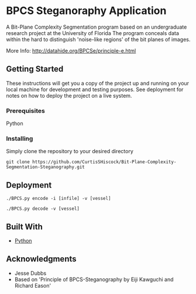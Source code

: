 # BPCS Steganoraphy Application

A Bit-Plane Complexity Segmentation program based on an undergraduate research project at the University of Florida
The program conceals data within the hard to distinguish 'noise-like regions' of the bit planes of images.

More Info: http://datahide.org/BPCSe/principle-e.html
## Getting Started

These instructions will get you a copy of the project up and running on your local machine for development and testing purposes. See deployment for notes on how to deploy the project on a live system.

### Prerequisites

Python

### Installing

Simply clone the repository to your desired directory 

```
git clone https://github.com/CurtisSHiscock/Bit-Plane-Complexity-Segmentation-Steganography.git
```

## Deployment

```
./BPCS.py encode -i [infile] -v [vessel]
```

```
./BPCS.py decode -v [vessel]
```

## Built With

* [Python](https://www.python.org/downloads/)

## Acknowledgments

* Jesse Dubbs
* Based on 'Principle of BPCS-Steganography by Eiji Kawguchi and Richard Eason'
